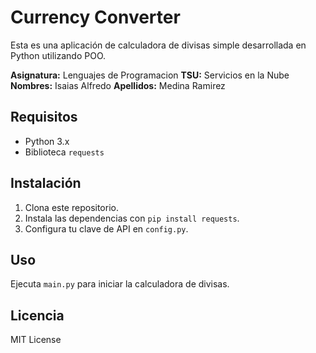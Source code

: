 # Currency Converter

Esta es una aplicación de calculadora de divisas simple desarrollada en Python utilizando POO.

**Asignatura:** Lenguajes de Programacion
**TSU:** Servicios en la Nube
**Nombres:** Isaias Alfredo
**Apellidos:** Medina Ramirez

## Requisitos

- Python 3.x
- Biblioteca `requests`

## Instalación

1. Clona este repositorio.
2. Instala las dependencias con `pip install requests`.
3. Configura tu clave de API en `config.py`.

## Uso

Ejecuta `main.py` para iniciar la calculadora de divisas.

## Licencia

MIT License